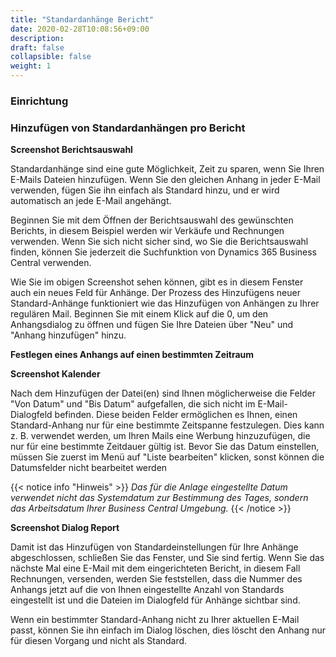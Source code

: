 ```yaml
---
title: "Standardanhänge Bericht"
date: 2020-02-28T10:08:56+09:00
description: 
draft: false
collapsible: false
weight: 1
---
```

### Einrichtung

### Hinzufügen von Standardanhängen pro Bericht

**Screenshot Berichtsauswahl**

Standardanhänge sind eine gute Möglichkeit, Zeit zu sparen, wenn Sie Ihren E-Mails Dateien hinzufügen. Wenn Sie den gleichen Anhang in jeder E-Mail verwenden, fügen Sie ihn einfach als Standard hinzu, und er wird automatisch an jede E-Mail angehängt.

Beginnen Sie mit dem Öffnen der Berichtsauswahl des gewünschten Berichts, in diesem Beispiel werden wir Verkäufe und Rechnungen verwenden. Wenn Sie sich nicht sicher sind, wo Sie die Berichtsauswahl finden, können Sie jederzeit die Suchfunktion von Dynamics 365 Business Central verwenden.

Wie Sie im obigen Screenshot sehen können, gibt es in diesem Fenster auch ein neues Feld für Anhänge. Der Prozess des Hinzufügens neuer Standard-Anhänge funktioniert wie das Hinzufügen von Anhängen zu Ihrer regulären Mail. Beginnen Sie mit einem Klick auf die 0, um den Anhangsdialog zu öffnen und fügen Sie Ihre Dateien über "Neu" und "Anhang hinzufügen" hinzu.

**Festlegen eines Anhangs auf einen bestimmten Zeitraum**

**Screenshot Kalender**

Nach dem Hinzufügen der Datei(en) sind Ihnen möglicherweise die Felder "Von Datum" und "Bis Datum" aufgefallen, die sich nicht im E-Mail-Dialogfeld befinden. Diese beiden Felder ermöglichen es Ihnen, einen Standard-Anhang nur für eine bestimmte Zeitspanne festzulegen. Dies kann z. B. verwendet werden, um Ihren Mails eine Werbung hinzuzufügen, die nur für eine bestimmte Zeitdauer gültig ist. Bevor Sie das Datum einstellen, müssen Sie zuerst im Menü auf "Liste bearbeiten" klicken, sonst können die Datumsfelder nicht bearbeitet werden

{{< notice info "Hinweis" >}}
 _Das für die Anlage eingestellte Datum verwendet nicht das Systemdatum zur Bestimmung des Tages, sondern das Arbeitsdatum Ihrer Business Central Umgebung._
{{< /notice >}}

**Screenshot Dialog Report**

Damit ist das Hinzufügen von Standardeinstellungen für Ihre Anhänge abgeschlossen, schließen Sie das Fenster, und Sie sind fertig. Wenn Sie das nächste Mal eine E-Mail mit dem eingerichteten Bericht, in diesem Fall Rechnungen, versenden, werden Sie feststellen, dass die Nummer des Anhangs jetzt auf die von Ihnen eingestellte Anzahl von Standards eingestellt ist und die Dateien im Dialogfeld für Anhänge sichtbar sind.

Wenn ein bestimmter Standard-Anhang nicht zu Ihrer aktuellen E-Mail passt, können Sie ihn einfach im Dialog löschen, dies löscht den Anhang nur für diesen Vorgang und nicht als Standard.